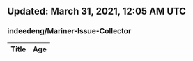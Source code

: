 ## Updated: March 31, 2021, 12:05 AM UTC


### indeedeng/Mariner-Issue-Collector
|**Title**|**Age**|
|:----|:----|